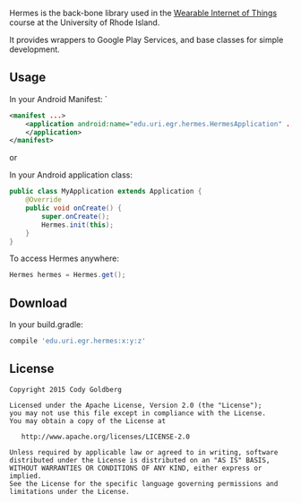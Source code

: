 Hermes is the back-bone library used in the [Wearable Internet of Things][1] course at the University of Rhode Island.

It provides wrappers to Google Play Services, and base classes for simple development.

Usage
-----

In your Android Manifest:
`
```xml
<manifest ...>
    <application android:name="edu.uri.egr.hermes.HermesApplication" ...>
    </application>
</manifest>
```

or

In your Android application class:
```java
public class MyApplication extends Application {
    @Override
    public void onCreate() {
        super.onCreate();
        Hermes.init(this);
    }
}
```

To access Hermes anywhere:
```java
Hermes hermes = Hermes.get();
```

Download
--------

In your build.gradle:
```groovy
compile 'edu.uri.egr.hermes:x:y:z'
```


License
-------

    Copyright 2015 Cody Goldberg

    Licensed under the Apache License, Version 2.0 (the "License");
    you may not use this file except in compliance with the License.
    You may obtain a copy of the License at

       http://www.apache.org/licenses/LICENSE-2.0

    Unless required by applicable law or agreed to in writing, software
    distributed under the License is distributed on an "AS IS" BASIS,
    WITHOUT WARRANTIES OR CONDITIONS OF ANY KIND, either express or implied.
    See the License for the specific language governing permissions and
    limitations under the License.



 [1]: http://www.ele.uri.edu/faculty/kunalm/491_591.xhtml

